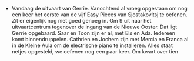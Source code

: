 - Vandaag de uitvaart van Gerrie. Vanochtend al vroeg opgestaan om nog een keer het eerste van de vijf Easy Pieces van Sjostakovitsj te oefenen. Zit er eigenlijk nog niet goed genoeg in. Om 9 uit naar het uitvaartcentrum tegenover de ingang van de Nieuwe Ooster. Dat ligt Gerrie opgebaard. Saar en Toon zijn er al, met Els en Ada. Iedereen komt binnendruppelen. Cathrien en Jochem zijn met Mercia en Franca al in de Kleine Aula om de electrische piano te installeren. Alles staat netjes opgesteld, we oefenen nog een paar keer. Om kwart over tien